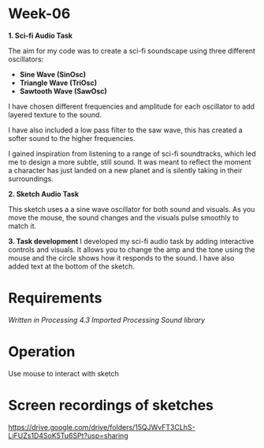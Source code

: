 # Week-06
**1. Sci-fi Audio Task**

The aim for my code was to create a sci-fi soundscape using three different oscillators:

- **Sine Wave (SinOsc)**
- **Triangle Wave (TriOsc)**
- **Sawtooth Wave (SawOsc)**

I have chosen different frequencies and amplitude for each oscillator to add layered texture to the sound.

I have also included a low pass filter to the saw wave, this has created a softer sound to the higher frequencies. 

I gained inspiration from listening to a range of sci-fi soundtracks, which led me to design a more subtle, still sound. It was meant to reflect the moment a character has just landed on a new planet and is silently taking in their surroundings.

**2. Sketch Audio Task**

This sketch uses a a sine wave oscillator for both sound and visuals. As you move the mouse, the sound changes and the visuals pulse smoothly to match it.

**3. Task development**
I developed my sci-fi audio task by adding interactive controls and visuals. It allows you to change the amp and the tone using the mouse and the circle shows how it responds to the sound. I have also added text at the bottom of the sketch.

# Requirements
*Written in Processing 4.3*
*Imported Processing Sound library*

# Operation
Use mouse to interact with sketch

# Screen recordings of sketches
https://drive.google.com/drive/folders/15QJWvFT3CLhS-LjFUZs1D4SoK5Tu6SPt?usp=sharing 
